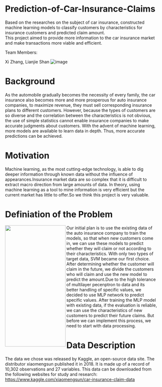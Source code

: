 # Prediction-of-Car-Insurance-Claims
Based on the researches on the subject of car insurance, constructed machine learning models to classify customers by characteristics for insurance customers and predicted claim amount.  
This project aimed to provide more information to the car insurance market and make transactions more viable and efficient.

Team Members: 

Xi Zhang, Lianjie Shan
![image](https://github.com/f0000000x/Prediction-of-Car-Insurance-Claims/blob/master/Images/carInsur.jpg)

# Background
As the automobile gradually becomes the necessity of every family, the car insurance also becomes more and more prosperous for auto insurance companies, to maximize revenue, they must sell corresponding insurance plans to different customers. However, because the types of customers are so diverse and the correlation between the characteristics is not obvious, the use of simple statistics cannot enable insurance companies to make accurate judgments about customers. With the advent of machine learning, more models are available to learn data in depth. Thus, more accurate predictions can be achieved.

# Motivation
Machine learning, as the most cutting-edge technology, is able to dig deeper information through known data without the influence of appearances.Insurance market data are so complex that it is difficult to extract macro direction from large amounts of data. In theory, using machine learning as a tool to mine information is very efficient but the current market has little to offer.So we think this project is very valuable.

# Definiation of the Problem

<img align="left" src="https://github.com/f0000000x/Prediction-of-Car-Insurance-Claims/blob/master/Images/frame.png" width="200" height="400" />
Our initial plan is to use the existing data of the auto insurance company to train the models, so that when new customers come in, we can use these models to predict whether they will claim or not according to their characteristics. With only two types of target data, SVM became our first choice.
After determining whether the customer will claim in the future, we divide the customers who will claim and use the new model to predict the amount.Due to the high tolerance of multilayer pecenptron to data and its better handling of specific values, we decided to use MLP network to predict specific values.
After training the MLP model with existing data, if the evaluation is reliable, we can use the characteristics of new customers to predict their future claims. But before we can implement this process, we need to start with data processing.

# Data Description
The data we chose was released by Kaggle, an open-source data site. The distributor xiaomengsun published it in 2018. It is made up of a record of 10,302 observations and 27 variables. This data can be downloaded from the following websites for study and research:
https://www.kaggle.com/xiaomengsun/car-insurance-claim-data

